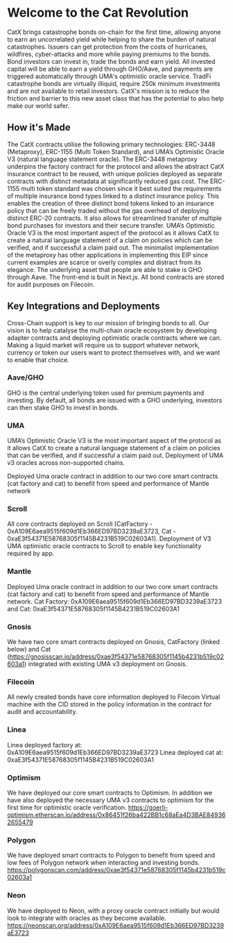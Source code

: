 # Welcome to the Cat Revolution

CatX brings catastrophe bonds on-chain for the first time, allowing anyone to earn an uncorrelated yield while helping to share the burden of natural catastrophes. Issuers can get protection from the costs of hurricanes, wildfires, cyber-attacks and more while paying premiums to the bonds. Bond investors can invest in, trade the bonds and earn yield. All invested capital will be able to earn a yield through GHO/Aave, and payments are triggered automatically through UMA's optimistic oracle service. TradFi catastrophe bonds are virtually illiquid, require 250k minimum investments and are not available to retail investors. CatX's mission is to reduce the friction and barrier to this new asset class that has the potential to also help make our world safer.

## How it's Made
The CatX contracts utilise the following primary technologies: ERC-3448 (Metaproxy), ERC-1155 (Multi Token Standard), and UMA’s Optimistic Oracle V3 (natural language statement oracle). The ERC-3448 metaproxy underpins the factory contract for the protocol and allows the abstract CatX insurance contract to be reused, with unique policies deployed as separate contracts with distinct metadata at significantly reduced gas cost. The ERC-1155 multi token standard was chosen since it best suited the requirements of multiple insurance bond types linked to a distinct insurance policy. This enables the creation of three distinct bond tokens linked to an insurance policy that can be freely traded without the gas overhead of deploying distinct ERC-20 contracts. It also allows for streamlined transfer of multiple bond purchases for investors and their secure transfer. UMA’s Optimistic Oracle V3 is the most important aspect of the protocol as it allows CatX to create a natural language statement of a claim on policies which can be verified, and if successful a claim paid out. The minimalist implementation of the metaproxy has other applications in implementing this EIP since current examples are scarce or overly complex and distract from its elegance. The underlying asset that people are able to stake is GHO through Aave. The front-end is built in Next.js. All bond contracts are stored for audit purposes on Filecoin.


## Key Integrations and Deployments

Cross-Chain support is key to our mission of bringing bonds to all. Our vision is to help catalyse the multi-chain oracle ecosystem by developing adapter contracts and deploying optimistic oracle contracts where we can. Making a liquid market will require us to support whatever network, currency or token our users want to protect themselves with, and we want to enable that choice. 

### Aave/GHO
GHO is the central underlying token used for premium payments and investing. By default, all bonds are issued with a GHO underlying, investors can then stake GHO to invest in bonds. 

### UMA
UMA’s Optimistic Oracle V3 is the most important aspect of the protocol as it allows CatX to create a natural language statement of a claim on policies that can be verified, and if successful a claim paid out. Deployment of UMA v3 oracles across non-supported chains. 

Deployed Uma oracle contract in addition to our two core smart contracts (cat factory and cat) to benefit from speed and performance of Mantle network 

### Scroll
All core contracts deployed on Scroll (CatFactory - 0xA109E6aea9515f609d1Eb366ED97BD3239aE3723, Cat - 0xaE3f54371E58768305f1145B4231B519C02603A1). Deployment of V3 UMA optimistic oracle contracts to Scroll to enable key functionality required by app. 

### Mantle
Deployed Uma oracle contract in addition to our two core smart contracts (cat factory and cat) to benefit from speed and performance of Mantle network.
Cat Factory: 0xA109E6aea9515f609d1Eb366ED97BD3239aE3723 and Cat: 0xaE3f54371E58768305f1145B4231B519C02603A1



### Gnosis
We have two core smart contracts deployed on Gnosis, CatFactory (linked below) and Cat (https://gnosisscan.io/address/0xae3f54371e58768305f1145b4231b519c02603a1) integrated with existing UMA v3 deployment on Gnosis. 

### Filecoin
All newly created bonds have core information deployed to Filecoin Virtual machine with the CID stored in the policy information in the contract for audit and accountability. 

### Linea
Linea deployed factory at: 0xA109E6aea9515f609d1Eb366ED97BD3239aE3723
Linea deployed cat at: 0xaE3f54371E58768305f1145B4231B519C02603A1

### Optimism 
We have deployed our core smart contracts to Optimism. In addition we have also deployed the necessary UMA v3 contracts to optimism for the first time for optimistic oracle verification. 
https://goerli-optimism.etherscan.io/address/0x86451f26ba422BB1c68aEa4D3BAE849362655479
### Polygon
We have deployed smart contracts to Polygon to benefit from speed and low fees of Polygon network when interacting and investing bonds.
https://polygonscan.com/address/0xae3f54371e58768305f1145b4231b519c02603a1

### Neon
We have deployed to Neon, with a proxy oracle contract initially but would look to integrate with oracles as they become available. 
https://neonscan.org/address/0xA109E6aea9515f609d1Eb366ED97BD3239aE3723


